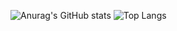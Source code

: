 
![Anurag's GitHub stats](https://github-readme-stats.vercel.app/api?username=Poketunes&show_icons=true&theme=chartreuse-dark)
![Top Langs](https://github-readme-stats.vercel.app/api/top-langs/?username=Poketunes&layout=compact&theme=chartreuse-dark)
